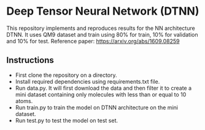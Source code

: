 # Deep Tensor Neural Network (DTNN)

This repository implements and reproduces results for the NN architecture DTNN. It uses QM9 dataset and train using 80% for train, 10% for validation and 10% for test.
Reference paper: https://arxiv.org/abs/1609.08259

## Instructions
- First clone the repository on a directory.
- Install required dependencies using requirements.txt file.
- Run data.py. It will first download the data and then filter it to create a mini dataset containing only molecules with less than or equal to 10 atoms.
- Run train.py to train the model on DTNN architecture on the mini dataset.
- Run test.py to test the model on test set.
